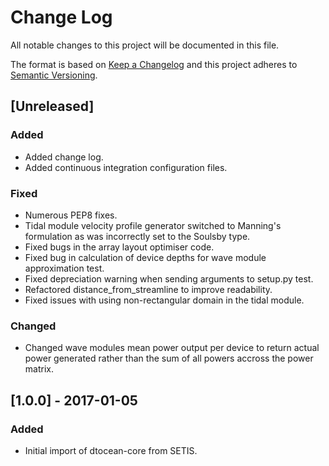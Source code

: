 # Change Log

All notable changes to this project will be documented in this file.

The format is based on [Keep a Changelog](http://keepachangelog.com/)
and this project adheres to [Semantic Versioning](http://semver.org/).

## [Unreleased]

### Added

- Added change log.
- Added continuous integration configuration files.

### Fixed

- Numerous PEP8 fixes.
- Tidal module velocity profile generator switched to Manning's formulation as
  was incorrectly set to the Soulsby type.
- Fixed bugs in the array layout optimiser code.
- Fixed bug in calculation of device depths for wave module approximation test.
- Fixed depreciation warning when sending arguments to setup.py test.
- Refactored distance_from_streamline to improve readability.
- Fixed issues with using non-rectangular domain in the tidal module.

### Changed

- Changed wave modules mean power output per device to return actual power
  generated rather than the sum of all powers accross the power matrix.

## [1.0.0] - 2017-01-05

### Added

- Initial import of dtocean-core from SETIS.
